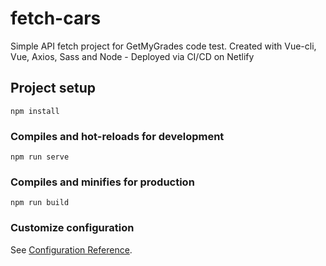 # fetch-cars
Simple API fetch project for GetMyGrades code test.
Created with Vue-cli, Vue, Axios, Sass and Node - Deployed via CI/CD on Netlify

## Project setup
```
npm install
```

### Compiles and hot-reloads for development
```
npm run serve
```

### Compiles and minifies for production
```
npm run build
```

### Customize configuration
See [Configuration Reference](https://cli.vuejs.org/config/).
